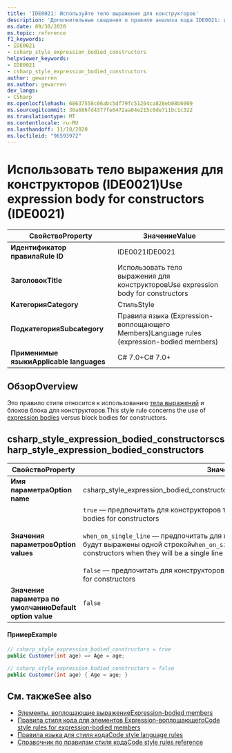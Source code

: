 ```yaml
---
title: 'IDE0021: Используйте тело выражения для конструкторов'
description: 'Дополнительные сведения о правиле анализа кода IDE0021: использование тела выражения для конструкторов'
ms.date: 09/30/2020
ms.topic: reference
f1_keywords:
- IDE0021
- csharp_style_expression_bodied_constructors
helpviewer_keywords:
- IDE0021
- csharp_style_expression_bodied_constructors
author: gewarren
ms.author: gewarren
dev_langs:
- CSharp
ms.openlocfilehash: 68637558c06abc5df79fc51204ca828eb08b6909
ms.sourcegitcommit: 30a686fd4377fe6472aa04e215c0de711bc1c322
ms.translationtype: MT
ms.contentlocale: ru-RU
ms.lasthandoff: 11/10/2020
ms.locfileid: "96593972"
---
```

# <a name="use-expression-body-for-constructors-ide0021"></a><span data-ttu-id="80a23-103">Использовать тело выражения для конструкторов (IDE0021)</span><span class="sxs-lookup"><span data-stu-id="80a23-103">Use expression body for constructors (IDE0021)</span></span>

|<span data-ttu-id="80a23-104">Свойство</span><span class="sxs-lookup"><span data-stu-id="80a23-104">Property</span></span>|<span data-ttu-id="80a23-105">Значение</span><span class="sxs-lookup"><span data-stu-id="80a23-105">Value</span></span>|
|-|-|
| <span data-ttu-id="80a23-106">**Идентификатор правила**</span><span class="sxs-lookup"><span data-stu-id="80a23-106">**Rule ID**</span></span> | <span data-ttu-id="80a23-107">IDE0021</span><span class="sxs-lookup"><span data-stu-id="80a23-107">IDE0021</span></span> |
| <span data-ttu-id="80a23-108">**Заголовок**</span><span class="sxs-lookup"><span data-stu-id="80a23-108">**Title**</span></span> | <span data-ttu-id="80a23-109">Использовать тело выражения для конструкторов</span><span class="sxs-lookup"><span data-stu-id="80a23-109">Use expression body for constructors</span></span> |
| <span data-ttu-id="80a23-110">**Категория**</span><span class="sxs-lookup"><span data-stu-id="80a23-110">**Category**</span></span> | <span data-ttu-id="80a23-111">Стиль</span><span class="sxs-lookup"><span data-stu-id="80a23-111">Style</span></span> |
| <span data-ttu-id="80a23-112">**Подкатегория**</span><span class="sxs-lookup"><span data-stu-id="80a23-112">**Subcategory**</span></span> | <span data-ttu-id="80a23-113">Правила языка (Expression-воплощающего Members)</span><span class="sxs-lookup"><span data-stu-id="80a23-113">Language rules (expression-bodied members)</span></span> |
| <span data-ttu-id="80a23-114">**Применимые языки**</span><span class="sxs-lookup"><span data-stu-id="80a23-114">**Applicable languages**</span></span> | <span data-ttu-id="80a23-115">C# 7.0+</span><span class="sxs-lookup"><span data-stu-id="80a23-115">C# 7.0+</span></span> |

## <a name="overview"></a><span data-ttu-id="80a23-116">Обзор</span><span class="sxs-lookup"><span data-stu-id="80a23-116">Overview</span></span>

<span data-ttu-id="80a23-117">Это правило стиля относится к использованию [тела выражений](../../../csharp/programming-guide/statements-expressions-operators/expression-bodied-members.md) и блоков блока для конструкторов.</span><span class="sxs-lookup"><span data-stu-id="80a23-117">This style rule concerns the use of [expression bodies](../../../csharp/programming-guide/statements-expressions-operators/expression-bodied-members.md) versus block bodies for constructors.</span></span>

## <a name="csharp_style_expression_bodied_constructors"></a><span data-ttu-id="80a23-118">csharp_style_expression_bodied_constructors</span><span class="sxs-lookup"><span data-stu-id="80a23-118">csharp_style_expression_bodied_constructors</span></span>

|<span data-ttu-id="80a23-119">Свойство</span><span class="sxs-lookup"><span data-stu-id="80a23-119">Property</span></span>|<span data-ttu-id="80a23-120">Значение</span><span class="sxs-lookup"><span data-stu-id="80a23-120">Value</span></span>|
|-|-|
| <span data-ttu-id="80a23-121">**Имя параметра**</span><span class="sxs-lookup"><span data-stu-id="80a23-121">**Option name**</span></span> | <span data-ttu-id="80a23-122">csharp_style_expression_bodied_constructors</span><span class="sxs-lookup"><span data-stu-id="80a23-122">csharp_style_expression_bodied_constructors</span></span>
| <span data-ttu-id="80a23-123">**Значения параметров**</span><span class="sxs-lookup"><span data-stu-id="80a23-123">**Option values**</span></span> | <span data-ttu-id="80a23-124">`true` — предпочитать для конструкторов тексты выражений</span><span class="sxs-lookup"><span data-stu-id="80a23-124">`true` - Prefer expression bodies for constructors</span></span><br /><br /><span data-ttu-id="80a23-125">`when_on_single_line` — предпочитать для конструкторов тексты выражений, если они будут выражены одной строкой</span><span class="sxs-lookup"><span data-stu-id="80a23-125">`when_on_single_line` - Prefer expression bodies for constructors when they will be a single line</span></span><br /><br /><span data-ttu-id="80a23-126">`false` — предпочитать для конструкторов блочные элементы.</span><span class="sxs-lookup"><span data-stu-id="80a23-126">`false` - Prefer block bodies for constructors</span></span> |
| <span data-ttu-id="80a23-127">**Значение параметра по умолчанию**</span><span class="sxs-lookup"><span data-stu-id="80a23-127">**Default option value**</span></span> | `false` |

#### <a name="example"></a><span data-ttu-id="80a23-128">Пример</span><span class="sxs-lookup"><span data-stu-id="80a23-128">Example</span></span>

```csharp
// csharp_style_expression_bodied_constructors = true
public Customer(int age) => Age = age;

// csharp_style_expression_bodied_constructors = false
public Customer(int age) { Age = age; }
```

## <a name="see-also"></a><span data-ttu-id="80a23-129">См. также</span><span class="sxs-lookup"><span data-stu-id="80a23-129">See also</span></span>

- [<span data-ttu-id="80a23-130">Элементы, воплощающие выражение</span><span class="sxs-lookup"><span data-stu-id="80a23-130">Expression-bodied members</span></span>](../../../csharp/programming-guide/statements-expressions-operators/expression-bodied-members.md)
- [<span data-ttu-id="80a23-131">Правила стиля кода для элементов Expression-воплощающего</span><span class="sxs-lookup"><span data-stu-id="80a23-131">Code style rules for expression-bodied members</span></span>](expression-bodied-members.md)
- [<span data-ttu-id="80a23-132">Правила языка для стиля кода</span><span class="sxs-lookup"><span data-stu-id="80a23-132">Code style language rules</span></span>](language-rules.md)
- [<span data-ttu-id="80a23-133">Справочник по правилам стиля кода</span><span class="sxs-lookup"><span data-stu-id="80a23-133">Code style rules reference</span></span>](index.md)
